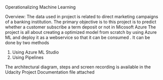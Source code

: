 

Operationalizing Machine Learning

Overview:
The data used in project  is related to direct marketing campaigns of a banking institution. The primary objective is to this project is to predict whether a customer subscribe a term deposit or not in Micosoft Azure 
The project is all about creating a optimized model from scratch  by using Azure ML and deploy it as a webservice so that it can be consumed . 
It can be  done by two methods 
1.	Using Azure ML Studio 
2. Using Pipelines


The architectural diagram, steps and screen recording is available in the Udacity Project Documentation file attached

